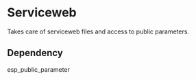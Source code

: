 # Serviceweb
Takes care of serviceweb files and access to public parameters.
## Dependency
esp_public_parameter
